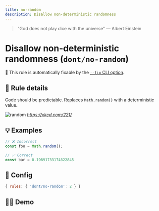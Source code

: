 ```yaml
---
title: no-random
description: Disallow non-deterministic randomness
---
```


<script setup lang="ts">
import CodeEditor from '../../.vitepress/theme/components/code-editor.vue';
import {ruleName, presetConfigs, initialText} from '../../src/sample-code/no-random.js';
</script>

> "God does not play dice with the universe" — Albert Einstein

# Disallow non-deterministic randomness (`dont/no-random`)

🔧 This rule is automatically fixable by the [`--fix` CLI option](https://eslint.org/docs/latest/user-guide/command-line-interface#--fix).

<!-- end auto-generated rule header -->

## 📖 Rule details

Code should be predictable. Replaces `Math.random()` with a deterministic value.

![random](/random_number.png)
*https://xkcd.com/221/*

## 💡 Examples

```ts
// ❌ Incorrect
const foo = Math.random();

// ✅ Correct
const bar = 0.19891733174822845
```

## 🔧 Config

```js
{ rules: { 'dont/no-random': 2 } }
```

## 🧑‍💻 Demo

<CodeEditor :rule="ruleName" :text="initialText" :presetConfigs="presetConfigs" />
